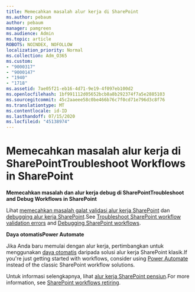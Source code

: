 ```yaml
---
title: Memecahkan masalah alur kerja di SharePoint
ms.author: pebaum
author: pebaum
manager: pamgreen
ms.audience: Admin
ms.topic: article
ROBOTS: NOINDEX, NOFOLLOW
localization_priority: Normal
ms.collection: Adm_O365
ms.custom:
- "9000317"
- "9000147"
- "1940"
- "1718"
ms.assetid: 7ae05f21-eb16-4d71-9e19-4f097eb100d2
ms.openlocfilehash: 1bf991112d05652bcb8a8b292374f7a5e2885103
ms.sourcegitcommit: 45c2aaeee58c0be466b76c7f0cd71e796d3c8f76
ms.translationtype: MT
ms.contentlocale: id-ID
ms.lasthandoff: 07/15/2020
ms.locfileid: "45138974"
---
```

# <a name="troubleshoot-workflows-in-sharepoint"></a><span data-ttu-id="da5f2-102">Memecahkan masalah alur kerja di SharePoint</span><span class="sxs-lookup"><span data-stu-id="da5f2-102">Troubleshoot Workflows in SharePoint</span></span>

<span data-ttu-id="da5f2-103">**Memecahkan masalah dan alur kerja debug di SharePoint**</span><span class="sxs-lookup"><span data-stu-id="da5f2-103">**Troubleshoot and Debug Workflows in SharePoint**</span></span>

<span data-ttu-id="da5f2-104">Lihat [memecahkan masalah galat validasi alur kerja SharePoint](https://docs.microsoft.com/sharepoint/dev/general-development/troubleshooting-sharepoint-server-workflow-validation-errors-in-visio) dan [debugging alur kerja SharePoint](https://docs.microsoft.com/sharepoint/dev/general-development/debugging-sharepoint-server-workflows).</span><span class="sxs-lookup"><span data-stu-id="da5f2-104">See [Troubleshoot SharePoint workflow validation errors](https://docs.microsoft.com/sharepoint/dev/general-development/troubleshooting-sharepoint-server-workflow-validation-errors-in-visio) and [Debugging SharePoint workflows](https://docs.microsoft.com/sharepoint/dev/general-development/debugging-sharepoint-server-workflows).</span></span>

<span data-ttu-id="da5f2-105">**Daya otomatis**</span><span class="sxs-lookup"><span data-stu-id="da5f2-105">**Power Automate**</span></span>

<span data-ttu-id="da5f2-106">Jika Anda baru memulai dengan alur kerja, pertimbangkan untuk menggunakan [daya otomatis](https://docs.microsoft.com/power-automate/modern-approvals) daripada solusi alur kerja SharePoint klasik.</span><span class="sxs-lookup"><span data-stu-id="da5f2-106">If you're just getting started with workflows, consider using [Power Automate](https://docs.microsoft.com/power-automate/modern-approvals) instead of the classic SharePoint workflow solutions.</span></span>

<span data-ttu-id="da5f2-107">Untuk informasi selengkapnya, lihat [alur kerja SharePoint pensiun](https://docs.microsoft.com/alchemyinsights/sharepoint-workflows-retiring).</span><span class="sxs-lookup"><span data-stu-id="da5f2-107">For more information, see [SharePoint workflows retiring](https://docs.microsoft.com/alchemyinsights/sharepoint-workflows-retiring).</span></span>
